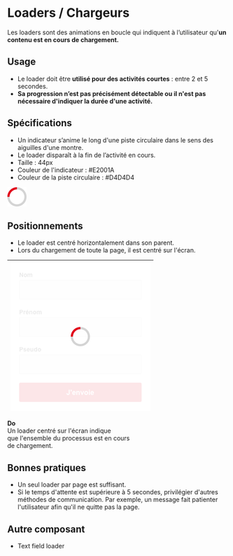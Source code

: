 # Loaders / Chargeurs

Les loaders sont des animations en boucle qui indiquent à l’utilisateur qu'**un contenu est en cours de chargement.**

## Usage

- Le loader doit être **utilisé pour des activités courtes** : entre 2 et 5 secondes.
- **Sa progression n’est pas précisément détectable ou il n'est pas nécessaire d'indiquer la durée d'une activité.**

## Spécifications

- Un indicateur s’anime le long d'une piste circulaire dans le sens des aiguilles d'une montre.
- Le loader disparaît à la fin de l’activité en cours.
- Taille : 44px
- Couleur de l'indicateur : #E2001A
- Couleur de la piste circulaire : #D4D4D4

![loader__default](design/loader__default.png)

## Positionnements

- Le loader est centré horizontalement dans son parent.
- Lors du chargement de toute la page, il est centré sur l'écran.


<div class="do-dont">
<div class="do">

![loader__exemples__loader-with-overflow](design/loader__exemples__loader-with-overflow.png) |
------------ |
**Do** <br/> Un loader centré sur l'écran indique <br /> que l'ensemble du processus est en cours <br /> de chargement.

</div>
 </div>


## Bonnes pratiques

- Un seul loader par page est suffisant.
- Si le temps d'attente est supérieure à 5 secondes, privilégier d'autres méthodes de communication. Par exemple, un message fait patienter l'utilisateur afin qu'il ne quitte pas la page.

## Autre composant

- Text field loader
